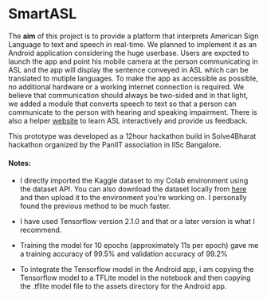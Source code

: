 # SmartASL
The **aim** of this project is to provide a platform that interprets American Sign Language to text and speech in real-time. We planned to implement it as an Android application considering the huge userbase. Users are expcted to launch the app and point his mobile camera at the person communicating in ASL and the app will display the sentence conveyed in ASL which can be translated to mutiple languages. To make the app as accessible as possible, no additional hardware or a working internet connection is required. We believe that communication should always be two-sided and in that light, we added a module that converts speech to text so that a person can communicate to the person with hearing and speaking impairment. There is also a helper [website](http://ArghyaBiswas0.github.io/SmartASL/helperwebsite/index.html) to learn ASL interactively and provide us feedback.

This prototype was developed as a 12hour hackathon build in Solve4Bharat hackathon organized by the PanIIT association in IISc Bangalore.


#### Notes:

- I directly imported the Kaggle dataset to my Colab environment using the dataset API. You can also download the dataset locally from [here](https://www.kaggle.com/datamunge/sign-language-mnist) and then upload it to the environment you're working on. I personally found the previous method to be much faster.

- I have used Tensorflow version 2.1.0 and that or a later version is what I recommend.

- Training the model for 10 epochs \(approximately 11s per epoch) gave me a training accuracy of 99.5% and validation accuracy of 99.2%

- To integrate the Tensorflow model in the Android app, i am copying the Tensorflow model to a TFLite model in the notebook and then copying the .tflite model file to the assets directory for the Android app.
